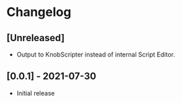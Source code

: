 # Changelog

## [Unreleased]

* Output to KnobScripter instead of internal Script Editor.

## [0.0.1] - 2021-07-30

* Initial release

